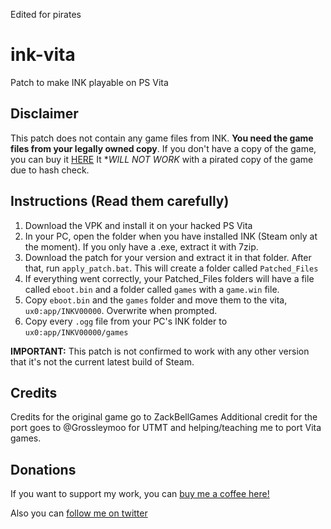 Edited for pirates

# ink-vita
Patch to make INK playable on PS Vita

###

## Disclaimer
This patch does not contain any game files from INK. **You need the game files from your legally owned copy**.
If you don't have a copy of the game, you can buy it [HERE](https://store.steampowered.com/app/385710/INK/)
It **WILL NOT WORK* with a pirated copy of the game due to hash check.

## Instructions (Read them carefully)
1. Download the VPK and install it on your hacked PS Vita
2. In your PC, open the folder when you have installed INK (Steam only at the moment). If you only have a .exe, extract it with 7zip.
3. Download the patch for your version and extract it in that folder. After that, run `apply_patch.bat`. This will create a folder called `Patched_Files`
4. If everything went correctly, your Patched_Files folders will have a file called `eboot.bin` and a folder called `games` with a `game.win` file.
5. Copy `eboot.bin` and the `games` folder and move them to the vita, `ux0:app/INKV00000`. Overwrite when prompted. 
6. Copy every `.ogg` file from your PC's INK folder to `ux0:app/INKV00000/games`

**IMPORTANT:** This patch is not confirmed to work with any other version that it's not the current latest build of Steam. 

## Credits
Credits for the original game go to ZackBellGames
Additional credit for the port goes to @Grossleymoo for UTMT and helping/teaching me to port Vita games.

## Donations
If you want to support my work, you can [buy me a coffee here!](https://www.buymeacoffee.com/m1s3ry)

Also you can [follow me on twitter](https://www.twitter.com/m1s3ry_)

